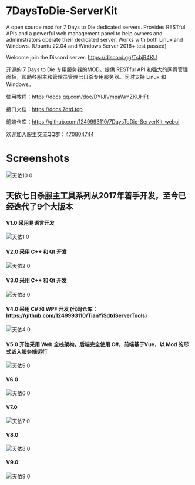 # 7DaysToDie-ServerKit
A open source mod for 7 Days to Die dedicated servers. Provides RESTful APIs and a powerful web management panel to help owners and administrators operate their dedicated server. Works with both Linux and Windows. (Ubuntu 22.04 and Windows Server 2016+ test passed)

Welcome join the Discord server: https://discord.gg/TsbjR4KU

开源的 7 Days to Die 专用服务器的MOD。提供 RESTful API 和强大的网页管理面板，帮助各服主和管理员管理七日杀专用服务器。同时支持 Linux 和 Windows。

使用教程：https://docs.qq.com/doc/DYlJlVmpaWmZKUHFt

接口文档：https://docs.7dtd.top

前端仓库：https://github.com/1249993110/7DaysToDie-ServerKit-webui

欢迎加入服主交流QQ群：[470804744](https://qm.qq.com/cgi-bin/qm/qr?k=p3TKGDnBAxxyVsR79pF-WYHI3BjsYiHe&jump_from=webapi&authKey=wTpnGpOGOsAaNTD4TqL4kukLQnxT+TmDFQx803v+Q2zWU0E7LYuSkBQQI+WhrqFB)

# Screenshots
![天依10 0](https://github.com/user-attachments/assets/9cc02734-1c7b-4cc6-ab32-fd08d31a3f80)

## 天依七日杀服主工具系列从2017年着手开发，至今已经迭代了9个大版本
#### V1.0 采用易语言开发
![天依1 0](https://github.com/user-attachments/assets/ba407055-0eee-4140-8371-a2e77a27f924)
#### V2.0 采用 C++ 和 Qt 开发
![天依2 0](https://github.com/user-attachments/assets/93d0204e-4dab-4c3c-9f59-8646b0056042)
#### V3.0 采用 C++ 和 Qt 开发
![天依3 0](https://github.com/user-attachments/assets/dfd2f607-2f65-4ff5-9d29-f7a433ea1469)
#### V4.0 采用 C# 和 WPF 开发 (代码仓库：https://github.com/1249993110/TianYiSdtdServerTools)
![天依4 0](https://github.com/user-attachments/assets/7a33428c-dad5-4c0c-9867-506ab626225a)
#### V5.0 开始采用 Web 全栈架构，后端完全使用 C#，前端基于Vue，以 Mod 的形式嵌入服务端运行
![天依5 0](https://github.com/user-attachments/assets/63eec623-901a-488c-a108-4629a0c804ad)
#### V6.0
![天依6 0](https://github.com/user-attachments/assets/53b97c9d-596d-49d4-87db-1c182fa41810)
#### V7.0
![天依7 0](https://github.com/user-attachments/assets/f320be74-0390-495e-b998-6cd344a1534a)
#### V8.0
![天依8 0](https://github.com/user-attachments/assets/a2e38ae6-7840-4a46-ad8c-705a396a0a04)
#### V9.0
![天依9 0](https://github.com/user-attachments/assets/05a7728a-62f3-4a0f-919b-b1e118f1059b)
